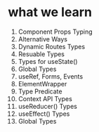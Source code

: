 # what we learn 

1. Component Props Typing
2. Alternative Ways
3. Dynamic Routes Types
4. Resuable Types
5. Types for useState()
6. Global Types
7. useRef, Forms, Events
8. ElementWrapper
9. Type Predicate
10. Context API Types
11. useReducer() Types
12. useEffect() Types
13. Global Types 